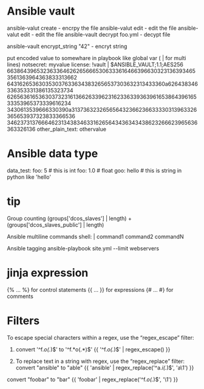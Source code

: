 # Ansible vault
ansible-valut create <file-name>      -  encrpy the file
ansible-valut edit <file-name>      -  edit the file
ansible-valut edit <file-name>      -  edit the file
ansible-vault decrypt foo.yml       - decypt file

ansible-vault encrypt_string "42"   - encryt string

put encoded value to somewhare in playbook like global var ( | for multi lines)
notsecret: myvalue
license: !vault |
          $ANSIBLE_VAULT;1.1;AES256
          66386439653236336462626566653063336164663966303231363934653561363964363833313662
          6431626536303530376336343832656537303632313433360a626438346336353331386135323734
          62656361653630373231613662633962316233633936396165386439616533353965373339616234
          3430613539666330390a313736323265656432366236633330313963326365653937323833366536
          34623731376664623134383463316265643436343438623266623965636363326136
other_plain_text: othervalue


# Ansible data type
data_test: 
   foo: 5         # this is int 
   foo: 1.0       # float
   goo: hello     # this is string in python like 'hello'

# tip
Group counting 
 (groups['dcos_slaves'] | length) +  (groups['dcos_slaves_public'] | length)

Ansible multiline commands
shell: |
         command1
         command2
         commandN

Ansible tagging
ansible-playbook site.yml --limit webservers


# jinja expression 
{% ... %} for control statements
{{ ... }} for expressions
{# ... #} for comments




# Filters
To escape special characters within a regex, use the “regex_escape” filter:

1) convert '^f.*o(.*)$' to '\^f\.\*o\(\.\*\)\$'
{{ '^f.*o(.*)$' | regex_escape() }}


2) To replace text in a string with regex, use the “regex_replace” filter:
convert "ansible" to "able"
{{ 'ansible' | regex_replace('^a.*i(.*)$', 'a\\1') }}

convert "foobar" to "bar"
{{ 'foobar' | regex_replace('^f.*o(.*)$', '\\1') }}